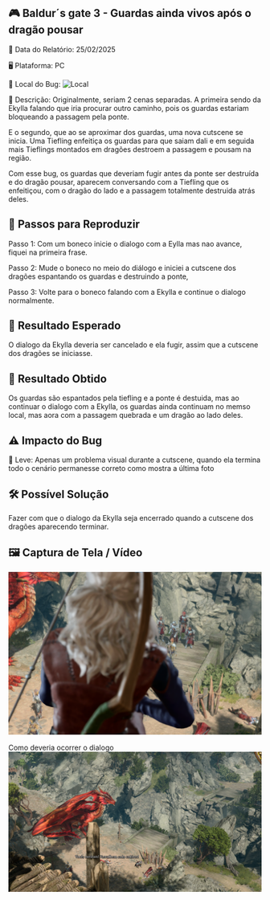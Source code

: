 ## 🎮 Baldur´s gate 3 - Guardas ainda vivos após o dragão pousar

📅 Data do Relatório: 25/02/2025 

🖥️ Plataforma: PC

📍 Local do Bug:  ![Local](https://github.com/Pedr0-Raposo/Portfolio_Beta_Tester/blob/main/Bugs%20Relatados/imagens/%5BBG3%5D-dialogo_local.png) 

📝 Descrição: Originalmente, seriam 2 cenas separadas. A primeira sendo da Ekylla falando que iria procurar outro caminho, pois os guardas estariam bloqueando a passagem pela ponte. 

E o segundo, que ao se aproximar dos guardas, uma nova cutscene se inicia. Uma Tiefling enfeitiça os guardas para que saiam dali e em seguida mais Tieflings montados em dragões destroem a passagem e pousam na região. 

Com esse bug, os guardas que deveriam fugir antes da ponte ser destruída e do dragão pousar, aparecem conversando com a Tiefling que os enfeitiçou, com o dragão do lado e a passagem totalmente destruida atrás deles.

## 🔄 Passos para Reproduzir 

Passo 1: Com um boneco inicie o dialogo com a Eylla mas nao avance, fiquei na primeira frase.

Passo 2: Mude o boneco no meio do diálogo e iniciei a cutscene dos dragões espantando os guardas e destruindo a ponte,

Passo 3: Volte para o boneco falando com a Ekylla e continue o dialogo normalmente.

## 🎯 Resultado Esperado 

O dialogo da Ekylla deveria ser cancelado e ela fugir, assim que a cutscene dos dragões se iniciasse. 

## 🚨 Resultado Obtido 

Os guardas são espantados pela tiefling e a ponte é destuida, mas ao continuar o dialogo com a Ekylla, os guardas ainda continuam no memso local, mas aora com a passagem quebrada e um dragão ao lado deles. 

## ⚠ Impacto do Bug 

🔹 Leve: Apenas um problema visual durante a cutscene, quando ela termina todo o  cenário permanesse correto como mostra a última foto

## 🛠 Possível Solução 

Fazer com que o dialogo da Ekylla seja encerrado quando a cutscene dos dragões aparecendo terminar. 

## 🖼️ Captura de Tela / Vídeo 

![Bug do Baldur´s Gate 3](https://github.com/Pedr0-Raposo/Portfolio_Beta_Tester/blob/main/Bugs%20Relatados/imagens/%5BBG3%5D-dialogo.png)

Como deveria ocorrer o dialogo
![Bug do Baldur´s Gate 3](https://github.com/Pedr0-Raposo/Portfolio_Beta_Tester/blob/main/Bugs%20Relatados/imagens/%5BBG3%5D-dialogo_correto.png)

